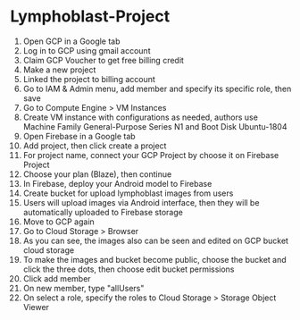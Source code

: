 # Lymphoblast-Project

1. Open GCP in a Google tab
2. Log in to GCP using gmail account
3. Claim GCP Voucher to get free billing credit
4. Make a new project
5. Linked the project to billing account
6. Go to IAM & Admin menu, add member and specify its specific role, then save
7. Go to Compute Engine > VM Instances
8. Create VM instance with configurations as needed, authors use Machine Family General-Purpose Series N1 and Boot Disk Ubuntu-1804 
9. Open Firebase in a Google tab
10. Add project, then click create a project
11. For project name, connect your GCP Project by choose it on Firebase Project
12. Choose your plan (Blaze), then continue
13. In Firebase, deploy your Android model to Firebase
14. Create bucket for upload lymphoblast images from users
15. Users will upload images via Android interface, then they will be automatically uploaded to Firebase storage
16. Move to GCP again
17. Go to Cloud Storage > Browser
18. As you can see, the images also can be seen and edited on GCP bucket cloud storage
19. To make the images and bucket become public, choose the bucket and click the three dots, then choose edit bucket permissions
20. Click add member
21. On new member, type "allUsers"
22. On select a role, specify the roles to Cloud Storage > Storage Object Viewer
